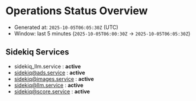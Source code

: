 # Operations Status Overview

- Generated at: `2025-10-05T06:05:30Z` (UTC)
- Window: last 5 minutes (`2025-10-05T06:00:30Z` → `2025-10-05T06:05:30Z`)

## Sidekiq Services
- sidekiq_llm.service : **active**
- sidekiq@ads.service : **active**
- sidekiq@images.service : **active**
- sidekiq@llm.service : **active**
- sidekiq@score.service : **active**

